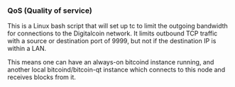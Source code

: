 ### QoS (Quality of service) ###

This is a Linux bash script that will set up tc to limit the outgoing bandwidth for connections to the Digitalcoin network. It limits outbound TCP traffic with a source or destination port of 9999, but not if the destination IP is within a LAN.

This means one can have an always-on bitcoind instance running, and another local bitcoind/bitcoin-qt instance which connects to this node and receives blocks from it.
